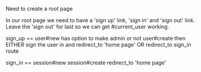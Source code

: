 Need to create a root page

  In our root page we need to have a 'sign up' link, 'sign in' and 'sign out' link.
  Leave the 'sign out' for last so we can get #current_user working.

  sign_up == user#new
      has option to make admin or not
      user#create then EITHER sign the user in and redirect_to 'home page' OR redirect_to sign_in route

  sign_in == session#new
      session#create redirect_to 'home page'


